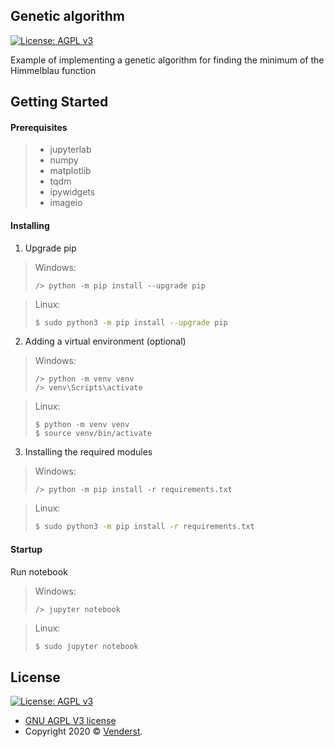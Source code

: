## Genetic algorithm

[![License: AGPL v3](https://img.shields.io/badge/License-AGPL%20v3-blue.svg)](https://www.gnu.org/licenses/agpl-3.0)

Example of implementing a genetic algorithm for finding the minimum of the Himmelblau function

## Getting Started

#### Prerequisites


>* jupyterlab
>* numpy
>* matplotlib
>* tqdm
>* ipywidgets
>* imageio

#### Installing

1. Upgrade pip
>Windows:
>```shell
>/> python -m pip install --upgrade pip
>```

>Linux:
>```bash
>$ sudo python3 -m pip install --upgrade pip
>```

2. Adding a virtual environment (optional)

>Windows:
>```shell
>/> python -m venv venv
>/> venv\Scripts\activate
>```

>Linux:
>```shell
>$ python -m venv venv
>$ source venv/bin/activate
>```

3. Installing the required modules

>Windows:
>```shell
>/> python -m pip install -r requirements.txt
>```

>Linux:
>```bash
>$ sudo python3 -m pip install -r requirements.txt
>```

#### Startup

Run notebook

>Windows:
>```shell
>/> jupyter notebook
>```

>Linux:
>```bash
>$ sudo jupyter notebook
>```

## License

[![License: AGPL v3](https://img.shields.io/badge/License-AGPL%20v3-blue.svg)](https://www.gnu.org/licenses/agpl-3.0)

* [GNU AGPL V3 license](https://www.gnu.org/licenses/agpl-3.0)
* Copyright 2020 © [Venderst](https://github.com/Venderst).
